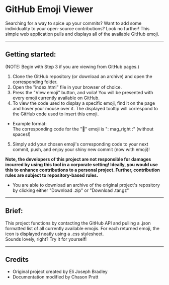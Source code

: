 # GitHub Emoji Viewer

Searching for a way to spice up your commits? Want to add some individuality to your open-source contributions? Look no further!
This simple web application pulls and displays all of the available GitHub emoji.

----
## Getting started:
(NOTE: Begin with Step 3 if you are viewing from GitHub pages.)

1. Clone the GitHub repository (or download an archive) and open the corresponding folder.
2. Open the "index.html" file in your browser of choice.
3. Press the "View emoji" button, and voila! You will be presented with every emoji currently available on GitHub.
4. To view the code used to display a specific emoji, find it on the page and hover your mouse over it. The displayed tooltip will correspond to the GitHub code used to insert this emoji.
- Example format:  
The corresponding code for the ":mag_right:" emoji is ": mag_right :" (without spaces!)
5. Simply add your chosen emoji's corresponding code to your next commit, push, and enjoy your shiny new commit (now with emoji)!   
   
**Note, the developers of this project are not responsible for damages incurred by using this tool in a corporate setting! Ideally, you would use this to enhance contributions to a personal project. Further, contribution rules are subject to repository-based rules.**

- You are able to download an archive of the original project's repository by clicking either "Download .zip" or "Download .tar.gz"

----

## Brief:

This project functions by contacting the GitHub API and pulling a .json formatted list of all currently available emojis. For each returned emoji, the icon is displayed neatly using a .css stylesheet.  
Sounds lovely, right? Try it for yourself!

----

## Credits
- Original project created by Eli Joseph Bradley  
- Documentation modified by Chason Pratt
